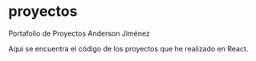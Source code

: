 # proyectos
Portafolio de Proyectos Anderson Jiménez

Aqui se encuentra el código de los proyectos que he realizado en React.
